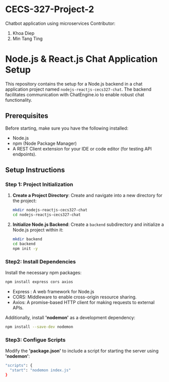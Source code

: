 # CECS-327-Project-2
Chatbot application using microservices
Contributor:
1. Khoa Diep
2. Min Tang Ting

# Node.js & React.js Chat Application Setup

This repository contains the setup for a Node.js backend in a chat application project named `nodejs-reactjs-cecs327-chat`. The backend facilitates communication with ChatEngine.io to enable robust chat functionality.

## Prerequisites

Before starting, make sure you have the following installed:
- Node.js
- npm (Node Package Manager)
- A REST Client extension for your IDE or code editor (for testing API endpoints).

## Setup Instructions

### Step 1: Project Initialization

1. **Create a Project Directory**:
   Create and navigate into a new directory for the project:
   ```bash
   mkdir nodejs-reactjs-cecs327-chat
   cd nodejs-reactjs-cecs327-chat
2. **Initialize Node.js Backend**:
   Create a `backend` subdirectory and initialize a Node.js project within it:
   ```bash
   mkdir backend
   cd backend
   npm init -y
   ```
### Step2: Install Dependencies
Install the necessary npm packages:
```bash
npm install express cors axios
```
- Express : A web framework for Node.js
- CORS: Middleware to enable cross-origin resource sharing.
- Axios: A promise-based HTTP client for making requests to external APIs.

Additionally, install **'nodemon'** as a development dependency:
```bash
npm install --save-dev nodemon
```

### Step3: Configue Scripts
Modify the **'package.json'** to include a script for starting the server using **'nodemon'**:
``` bash
"scripts": {
  "start": "nodemon index.js"
}
```


 
